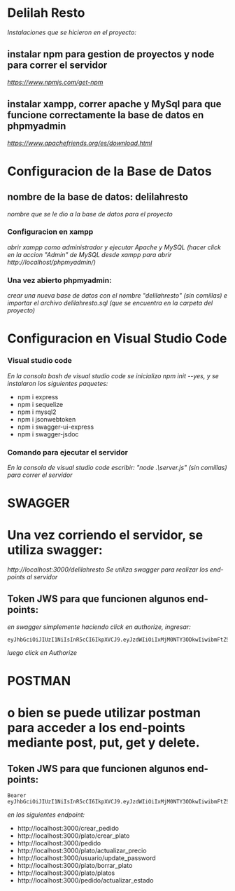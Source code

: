 # Delilah Resto
_Instalaciones que se hicieron en el proyecto:_
## instalar npm para gestion de proyectos y node para correr el servidor
_https://www.npmjs.com/get-npm_

## instalar xampp, correr apache y MySql para que funcione correctamente la base de datos en phpmyadmin
_https://www.apachefriends.org/es/download.html_

# Configuracion de la Base de Datos
## nombre de la base de datos: delilahresto
_nombre que se le dio a la base de datos para el proyecto_

### Configuracion en xampp
_abrir xampp como administrador y ejecutar Apache y MySQL (hacer click en la accion "Admin" de MySQL desde xampp para abrir http://localhost/phpmyadmin/)_


### Una vez abierto phpmyadmin:
_crear una nueva base de datos con el nombre "delilahresto" (sin comillas) e importar el archivo delilahresto.sql (que se encuentra en la carpeta del proyecto)_

# Configuracion en Visual Studio Code
### Visual studio code
_En la consola bash de visual studio code se inicializo npm init --yes, y se instalaron los siguientes paquetes:_
* npm i express
* npm i sequelize
* npm i mysql2
* npm i jsonwebtoken
* npm i swagger-ui-express
* npm i swagger-jsdoc

### Comando para ejecutar el servidor
_En la consola de visual studio code escribir: "node .\server.js" (sin comillas) para correr el servidor_

# SWAGGER
# Una vez corriendo el servidor, se utiliza swagger: 
_http://localhost:3000/delilahresto_
_Se utiliza swagger para realizar los end-points al servidor_

## Token JWS para que funcionen algunos end-points:
_en swagger simplemente haciendo click en authorize, ingresar:_ 
```
eyJhbGciOiJIUzI1NiIsInR5cCI6IkpXVCJ9.eyJzdWIiOiIxMjM0NTY3ODkwIiwibmFtZSI6IkpvaG4gRG9lIiwiaWF0IjoxNTE2MjM5MDIyfQ.pPblodGgwKxB3YDA5LHdYsx3LYiGjUUEjTkeIHUKKsU
```

_luego click en Authorize_

# POSTMAN
# o bien se puede utilizar postman para acceder a los end-points mediante post, put, get y delete.

## Token JWS para que funcionen algunos end-points:
```
Bearer eyJhbGciOiJIUzI1NiIsInR5cCI6IkpXVCJ9.eyJzdWIiOiIxMjM0NTY3ODkwIiwibmFtZSI6IkpvaG4gRG9lIiwiaWF0IjoxNTE2MjM5MDIyfQ.pPblodGgwKxB3YDA5LHdYsx3LYiGjUUEjTkeIHUKKsU
```
_en los siguientes endpoint:_
* http://localhost:3000/crear_pedido
* http://localhost:3000/plato/crear_plato
* http://localhost:3000/pedido
* http://localhost:3000/plato/actualizar_precio
* http://localhost:3000/usuario/update_password
* http://localhost:3000/plato/borrar_plato
* http://localhost:3000/plato/platos
* http://localhost:3000/pedido/actualizar_estado
